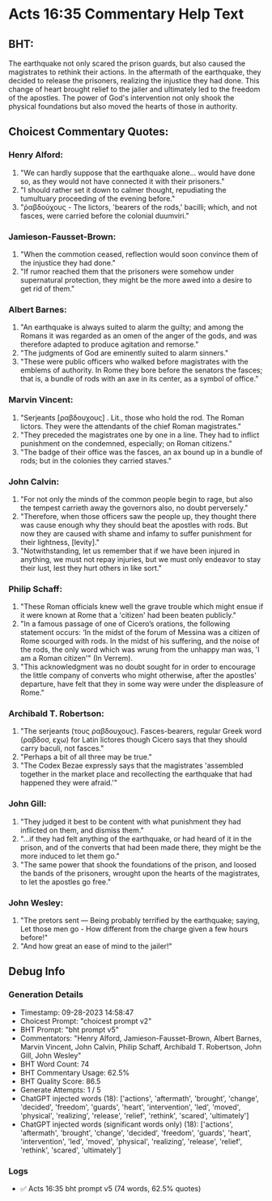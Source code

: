 # Acts 16:35 Commentary Help Text

## BHT:
The earthquake not only scared the prison guards, but also caused the magistrates to rethink their actions. In the aftermath of the earthquake, they decided to release the prisoners, realizing the injustice they had done. This change of heart brought relief to the jailer and ultimately led to the freedom of the apostles. The power of God's intervention not only shook the physical foundations but also moved the hearts of those in authority.

## Choicest Commentary Quotes:
### Henry Alford:
1. "We can hardly suppose that the earthquake alone... would have done so, as they would not have connected it with their prisoners."
2. "I should rather set it down to calmer thought, repudiating the tumultuary proceeding of the evening before."
3. "ῥαβδούχους - The lictors, 'bearers of the rods,' bacilli; which, and not fasces, were carried before the colonial duumviri."

### Jamieson-Fausset-Brown:
1. "When the commotion ceased, reflection would soon convince them of the injustice they had done." 
2. "If rumor reached them that the prisoners were somehow under supernatural protection, they might be the more awed into a desire to get rid of them."

### Albert Barnes:
1. "An earthquake is always suited to alarm the guilty; and among the Romans it was regarded as an omen of the anger of the gods, and was therefore adapted to produce agitation and remorse."
2. "The judgments of God are eminently suited to alarm sinners."
3. "These were public officers who walked before magistrates with the emblems of authority. In Rome they bore before the senators the fasces; that is, a bundle of rods with an axe in its center, as a symbol of office."

### Marvin Vincent:
1. "Serjeants [ραβδουχους] . Lit., those who hold the rod. The Roman lictors. They were the attendants of the chief Roman magistrates."
2. "They preceded the magistrates one by one in a line. They had to inflict punishment on the condemned, especially; on Roman citizens."
3. "The badge of their office was the fasces, an ax bound up in a bundle of rods; but in the colonies they carried staves."

### John Calvin:
1. "For not only the minds of the common people begin to rage, but also the tempest carrieth away the governors also, no doubt perversely."
2. "Therefore, when those officers saw the people up, they thought there was cause enough why they should beat the apostles with rods. But now they are caused with shame and infamy to suffer punishment for their lightness, [levity]."
3. "Notwithstanding, let us remember that if we have been injured in anything, we must not repay injuries, but we must only endeavor to stay their lust, lest they hurt others in like sort."

### Philip Schaff:
1. "These Roman officials knew well the grave trouble which might ensue if it were known at Rome that a 'citizen' had been beaten publicly."
2. "In a famous passage of one of Cicero’s orations, the following statement occurs: ‘In the midst of the forum of Messina was a citizen of Rome scourged with rods. In the midst of his suffering, and the noise of the rods, the only word which was wrung from the unhappy man was, 'I am a Roman citizen'" (In Verrem).
3. "This acknowledgment was no doubt sought for in order to encourage the little company of converts who might otherwise, after the apostles’ departure, have felt that they in some way were under the displeasure of Rome."

### Archibald T. Robertson:
1. "The serjeants (τους ραβδουχους). Fasces-bearers, regular Greek word (ραβδοσ, εχω) for Latin lictores though Cicero says that they should carry baculi, not fasces."
2. "Perhaps a bit of all three may be true."
3. "The Codex Bezae expressly says that the magistrates 'assembled together in the market place and recollecting the earthquake that had happened they were afraid.'"

### John Gill:
1. "They judged it best to be content with what punishment they had inflicted on them, and dismiss them."
2. "...if they had felt anything of the earthquake, or had heard of it in the prison, and of the converts that had been made there, they might be the more induced to let them go."
3. "The same power that shook the foundations of the prison, and loosed the bands of the prisoners, wrought upon the hearts of the magistrates, to let the apostles go free."

### John Wesley:
1. "The pretors sent — Being probably terrified by the earthquake; saying, Let those men go - How different from the charge given a few hours before!"
2. "And how great an ease of mind to the jailer!"


## Debug Info
### Generation Details
- Timestamp: 09-28-2023 14:58:47
- Choicest Prompt: "choicest prompt v2"
- BHT Prompt: "bht prompt v5"
- Commentators: "Henry Alford, Jamieson-Fausset-Brown, Albert Barnes, Marvin Vincent, John Calvin, Philip Schaff, Archibald T. Robertson, John Gill, John Wesley"
- BHT Word Count: 74
- BHT Commentary Usage: 62.5%
- BHT Quality Score: 86.5
- Generate Attempts: 1 / 5
- ChatGPT injected words (18):
	['actions', 'aftermath', 'brought', 'change', 'decided', 'freedom', 'guards', 'heart', 'intervention', 'led', 'moved', 'physical', 'realizing', 'release', 'relief', 'rethink', 'scared', 'ultimately']
- ChatGPT injected words (significant words only) (18):
	['actions', 'aftermath', 'brought', 'change', 'decided', 'freedom', 'guards', 'heart', 'intervention', 'led', 'moved', 'physical', 'realizing', 'release', 'relief', 'rethink', 'scared', 'ultimately']

### Logs
- ✅ Acts 16:35 bht prompt v5 (74 words, 62.5% quotes)